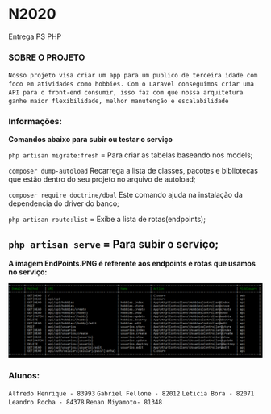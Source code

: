 # N2020
Entrega PS PHP

### SOBRE O PROJETO
`Nosso projeto visa criar um app para um publico de terceira idade com foco em atividades como hobbies. Com o Laravel conseguimos criar uma API para o front-end consumir, isso faz com que nossa arquitetura ganhe maior flexibilidade, melhor manutenção e escalabilidade`

### Informações:

**Comandos abaixo para subir ou testar o serviço**

`php artisan migrate:fresh` = Para criar as tabelas baseando nos models;

`composer dump-autoload` Recarrega a lista de classes, pacotes e bibliotecas que estão dentro do seu projeto no arquivo de autoload;

`composer require doctrine/dbal` Este comando ajuda na instalação da dependencia do driver do banco;

`php artisan route:list` = Exibe a lista de rotas(endpoints);

`php artisan serve` = Para subir o serviço;
----------

**A imagem EndPoints.PNG é referente aos endpoints e rotas que usamos no serviço:**

![alt text](https://github.com/gabrielfellone/n2020/blob/master/endpoint.PNG?raw=true)


### Alunos:

`Alfredo Henrique - 83993`
`Gabriel Fellone - 82012`
`Leticia Bora - 82071`
`Leandro Rocha - 84378`
`Renan Miyamoto- 81348`
